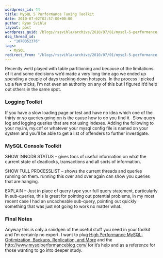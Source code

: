 ```yaml
---
wordpress_id: 44
title: MySQL 5 Performance Tuning Toolkit
date: 2010-07-02T02:57:00+00:00
author: Ryan Svihla
layout: post
wordpress_guid: /blogs/rssvihla/archive/2010/07/01/mysql-5-performance-tuning-toolkit.aspx
dsq_thread_id:
  - "1070352376"
tags:
  - MySQL
redirect_from: "/blogs/rssvihla/archive/2010/07/01/mysql-5-performance-tuning-toolkit.aspx/"
---
```

Recently we’d played with table partitioning and because of the limitations of it and some decisions we’d made a very long time ago we ended up spending a couple of days tracking down hotspots. In the process I picked up a few tricks, I’m not even an authority on any of this but I figured it’d help out others in the same spot.

### Logging Toolkit

If you have a slow loading page or test and have no idea which one of the thirty or so queries going on is the cause how to do you find it.&#160; Slow query log and logging queries that are not using indexes. Adding the following to your my.ini, my.cnf or whatever your mysql config file is named on your system and you’ll be able to get a list of offenders to further investigate.

### MySQL Console Toolkit

SHOW INNODB STATUS – gives tons of useful information on what the current state of deadlocks, transactions and all sorts of information.

SHOW FULL PROCESSLIST – shows the current threads and queries running on them. running this over and over again can show you queries that are hanging.

EXPLAIN <QUERY>– Just in place of query type your full query statement, particularly in sub-queries, this is great for pointing out potential problems, in my most recent case I had an uncacheable sub-query, pointing out quickly something that was just not going to work no matter what. 

### 

### Final Notes

Anyway this is only a smidgen of the useful stuff you need in your toolkit and I’m certainly no expert. I want to plug [High Performance MySQL: Optimization, Backups, Replication, and More](http://www.amazon.com/gp/product/0596101716/ref=s9_simh_gw_p14_i1?pf_rd_m=ATVPDKIKX0DER&pf_rd_s=center-http://www.amazon.com/High-Performance-MySQL-Optimization-Replication/dp/0596101716/ref=pd_sim_b_1) and the <http://www.mysqlperformanceblog.com/> for it’s help and as a reference for those wanting to go into deeper study.